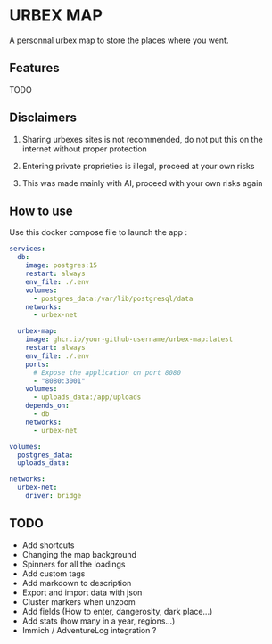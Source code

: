 # URBEX MAP

A personnal urbex map to store the places where you went. 

## Features

TODO

## Disclaimers

1. Sharing urbexes sites is not recommended, do not put this on the internet without proper protection

2. Entering private proprieties is illegal, proceed at your own risks

3. This was made mainly with AI, proceed with your own risks again

## How to use

Use this docker compose file to launch the app :

```yaml
services:
  db:
    image: postgres:15
    restart: always
    env_file: ./.env
    volumes:
      - postgres_data:/var/lib/postgresql/data
    networks:
      - urbex-net

  urbex-map:
    image: ghcr.io/your-github-username/urbex-map:latest
    restart: always
    env_file: ./.env
    ports:
      # Expose the application on port 8080
      - "8080:3001"
    volumes:
      - uploads_data:/app/uploads
    depends_on:
      - db
    networks:
      - urbex-net

volumes:
  postgres_data:
  uploads_data:

networks:
  urbex-net:
    driver: bridge
```


## TODO
- Add shortcuts
- Changing the map background
- Spinners for all the loadings
- Add custom tags
- Add markdown to description
- Export and import data with json
- Cluster markers when unzoom
- Add fields (How to enter, dangerosity, dark place...)
- Add stats (how many in a year, regions...)
- Immich / AdventureLog integration ?

